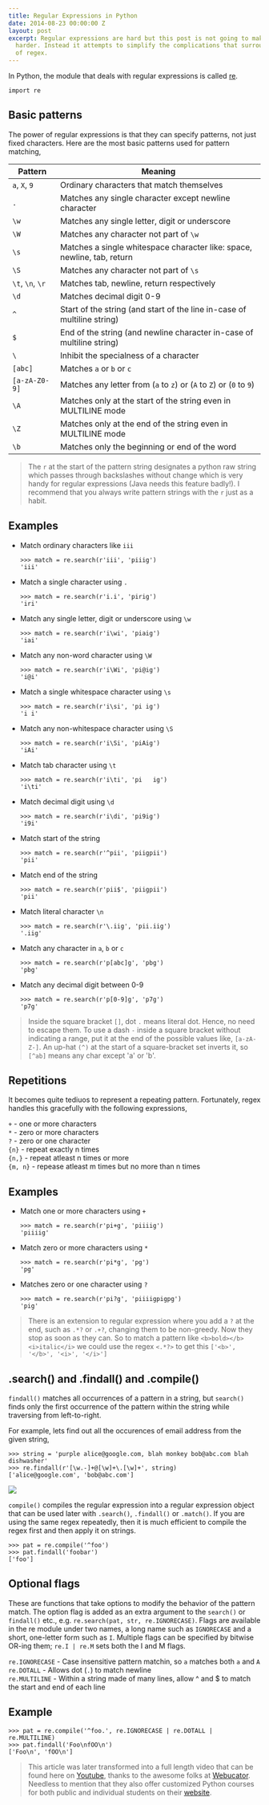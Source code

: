 ```yaml
---
title: Regular Expressions in Python
date: 2014-08-23 00:00:00 Z
layout: post
excerpt: Regular expressions are hard but this post is not going to make them appear
  harder. Instead it attempts to simplify the complications that surround the world
  of regex.
---
```


In Python, the module that deals with regular expressions is called [re](https://docs.python.org/2/library/re.html).

```
import re
```

## Basic patterns

The power of regular expressions is that they can specify patterns, not just fixed characters. Here are the most basic patterns used for pattern matching,

| Pattern       | Meaning       |
| ------------- |---------------|
| `a`, `X`, `9` | Ordinary characters that match themselves |
|`.` | Matches any single character except newline character |  
|`\w` | Matches any single letter, digit or underscore | 
|`\W` | Matches any character not part of `\w` | 
|`\s` | Matches a single whitespace character like: space, newline, tab, return |  
|`\S` | Matches any character not part of `\s` | 
|`\t`, `\n`, `\r` | Matches tab, newline, return respectively | 
|`\d` | Matches decimal digit 0-9 |
|`^` | Start of the string (and start of the line in-case of multiline string) |  
|`$` | End of the string (and newline character in-case of multiline string) | 
|`\` | Inhibit the specialness of a character | 
|`[abc]` | Matches `a` or `b` or `c` | 
|`[a-zA-Z0-9]` | Matches any letter from (`a` to `z`) or (`A` to `Z`) or (`0` to `9`) | 
|`\A` | Matches only at the start of the string even in MULTILINE mode | 
|`\Z` | Matches only at the end of the string even in MULTILINE mode | 
|`\b` | Matches only the beginning or end of the word | 

> The `r` at the start of the pattern string designates a python raw string which passes through backslashes without change which is very handy for regular expressions (Java needs this feature badly!). I recommend that you always write pattern strings with the `r` just as a habit.

## Examples

- Match ordinary characters like `iii`  
  ```
  >>> match = re.search(r'iii', 'piiig')
  'iii'
  ```

- Match a single character using `.`
  ```
  >>> match = re.search(r'i.i', 'pirig')
  'iri'
  ```

- Match any single letter, digit or underscore using `\w`
  ```
  >>> match = re.search(r'i\wi', 'piaig')
  'iai'
  ```

- Match any non-word character using `\W`
  ```
  >>> match = re.search(r'i\Wi', 'pi@ig')
  'i@i'
  ```

- Match a single whitespace character using `\s`
  ```
  >>> match = re.search(r'i\si', 'pi ig')
  'i i'
  ```

- Match any non-whitespace character using `\S`
  ```
  >>> match = re.search(r'i\Si', 'piAig')
  'iAi'
  ```

- Match tab character using `\t`
  ```
  >>> match = re.search(r'i\ti', 'pi   ig')
  'i\ti'
  ```

- Match decimal digit using `\d`
  ```
  >>> match = re.search(r'i\di', 'pi9ig')
  'i9i'
  ```

- Match start of the string
  ```
  >>> match = re.search(r'^pii', 'piigpii')
  'pii'
  ```

- Match end of the string
  ```
  >>> match = re.search(r'pii$', 'piigpii')
  'pii'
  ```

- Match literal character `\n`
  ```
  >>> match = re.search(r'\.iig', 'pii.iig')
  '.iig'
  ```

- Match any character in `a`, `b` or `c`
  ```
  >>> match = re.search(r'p[abc]g', 'pbg')
  'pbg'
  ```

- Match any decimal digit between 0-9
  ```
  >>> match = re.search(r'p[0-9]g', 'p7g')
  'p7g'
  ```

> Inside the square bracket `[]`, dot `.` means literal dot. Hence, no need to escape them. To use a dash `-` inside a square bracket
without indicating a range, put it at the end of the possible values like, `[a-zA-Z-]`. An up-hat `(^)` at the start of a square-bracket set inverts it, so `[^ab]` means any char except 'a' or 'b'.

## Repetitions

It becomes quite tediuos to represent a repeating pattern. Fortunately, regex handles this gracefully with the following
expressions,

`+` - one or more characters  
`*` - zero or more characters  
`?` - zero or one character  
`{n}` - repeat exactly n times  
`{n,}` - repeat atleast n times or more  
`{m, n}` - repease atleast m times but no more than n times  

## Examples 

- Match one or more characters using `+`
  ```
  >>> match = re.search(r'pi+g', 'piiiig')
  'piiiig'
  ```  

- Match zero or more characters using `*`
  ```
  >>> match = re.search(r'pi*g', 'pg')
  'pg'
  ```

- Matches zero or one character using `?`
  ```
  >>> match = re.search(r'pi?g', 'piiiigpigpg')
  'pig'
  ```

> There is an extension to regular expression where you add a `?` at the end, such as `.*?` or `.+?`, changing them to be non-greedy. Now they stop as soon as they can. So to match a pattern like `<b>bold></b><i>italic</i>` we could use the regex `<.*?>` to get this `['<b>', '</b>', '<i>', '</i>']`

## .search() and .findall() and .compile()

`findall()` matches all occurrences of a pattern in a string, but `search()` finds only the first occurrence of the pattern within the string while traversing from left-to-right.

For example, lets find out all the occurences of email address from the given string,
```
>>> string = 'purple alice@google.com, blah monkey bob@abc.com blah dishwasher'
>>> re.findall(r'[\w.-]+@[\w]+\.[\w]+', string)
['alice@google.com', 'bob@abc.com']
```

![](https://res.cloudinary.com/dw9fem4ki/image/upload/v1408788930/regxper_dazjby.png)

`compile()` compiles the regular expression into a regular expression object that can be used later with `.search()`, `.findall()` or `.match()`. If you are using the same regex repeatedly, then it is much efficient to compile the regex first and then apply it on strings.

```
>>> pat = re.compile('^foo')
>>> pat.findall('foobar')
['foo']
```

## Optional flags

These are functions that take options to modify the behavior of the pattern match. The option flag is added as an extra argument to the `search()` or `findall()` etc., e.g. `re.search(pat, str, re.IGNORECASE)`. Flags are available in the re module under two names, a long name such as `IGNORECASE` and a short, one-letter form such as `I`. Multiple flags can be specified by bitwise OR-ing them; `re.I | re.M` sets both the I and M flags.

`re.IGNORECASE` - Case insensitive pattern matchin, so `a` matches both `a` and `A`  
`re.DOTALL` - Allows dot (`.`) to match newline  
`re.MULTILINE` - Within a string made of many lines, allow ^ and $ to match the start and end of each line  

## Example

```
>>> pat = re.compile('^foo.', re.IGNORECASE | re.DOTALL | re.MULTILINE)
>>> pat.findall('Foo\nfOO\n')
['Foo\n', 'fOO\n']
```

> This article was later transformed into a full length video that can be found here on [Youtube](https://www.youtube.com/watch?v=K28U0HvkIG8), thanks
to the awesome folks at [Webucator](https://www.webucator.com/). Needless to mention that they also offer customized
Python courses for both public and individual students on their [website](https://www.webucator.com/programming/python.cfm).
